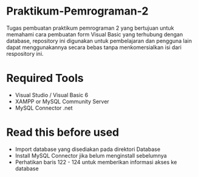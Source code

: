 # Praktikum-Pemrograman-2
Tugas pembuatan praktikum pemrograman 2 yang bertujuan untuk memahami cara pembuatan form Visual Basic yang terhubung dengan database, repository ini digunakan untuk pembelajaran dan pengguna lain dapat menggunakannya secara bebas tanpa menkomersialkan isi dari respository ini.

# Required Tools
- Visual Studio / Visual Basic 6
- XAMPP or MySQL Community Server
- MySQL Connector .net

# Read this before used

- Import database yang disediakan pada direktori Database
- Install MySQL Connector jika belum menginstall sebelumnya
- Perhatikan baris 122 - 124 untuk memberikan informasi akses ke database
